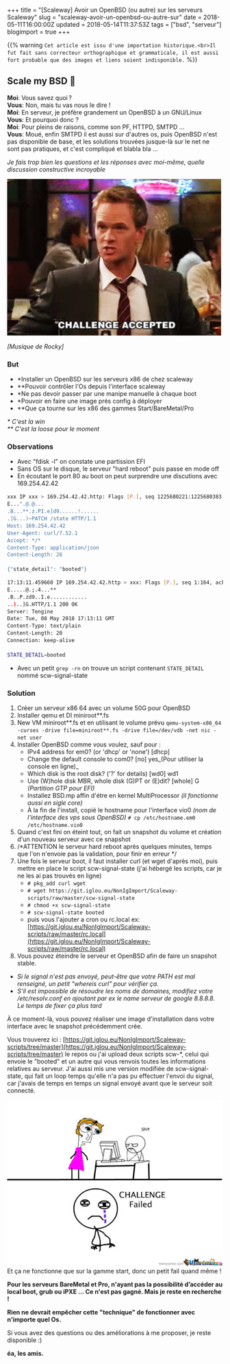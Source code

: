 +++
title = "[Scaleway] Avoir un OpenBSD (ou autre) sur les serveurs Scaleway"
slug = "scaleway-avoir-un-openbsd-ou-autre-sur"
date = 2018-05-11T16:00:00Z
updated = 2018-05-14T11:37:53Z
tags = ["bsd", "serveur"]
blogimport = true
+++

{{% warning `Cet article est issu d'une importation historique.<br>Il fut fait sans correcteur orthographique et grammaticale, il est aussi fort probable que des images et liens soient indisponible.` %}}

## Scale my BSD 🐡

**Moi**: Vous savez quoi ?   
**Vous**: Non, mais tu vas nous le dire !   
**Moi**: En serveur, je préfère grandement un OpenBSD à un GNU/Linux   
**Vous**: Et pourquoi donc ?   
**Moi**: Pour pleins de raisons, comme son PF, HTTPD, SMTPD ...   
**Vous**: Moué, enfin SMTPD il est aussi sur d'autres os, puis OpenBSD n'est pas disponible de base, et les solutions trouvées jusque-là sur le net ne sont pas pratiques, et c'est compliqué et blabla bla ...   

_Je fais trop bien les questions et les réponses avec moi-même, quelle discussion constructive incroyable_

![Image de presentation](/images/3.bp.blogspot.com-mWlUOJQMjac-WvLYB_43YpI-AAAAAAAAAw0-b8Cjn1JSRAo6BlJHLVQGN3VqMUK2HesCACLcBGAs-s1600-28d14c0338da82ae394188f1cdb95505.gif "Je ne suis pas aussi confiant que Barney pour le coup…")

_[Musique de Rocky]_

### But
- *Installer un OpenBSD sur les serveurs x86 de chez scaleway
- **Pouvoir contrôler l'Os depuis l'interface scaleway
- *Ne pas devoir passer par une manipe manuelle à chaque boot
- *Pouvoir en faire une image prés config à déployer
- **Que ça tourne sur les x86 des gammes Start/BareMetal/Pro

_* C'est la win_   
_** C'est la loose pour le moment_   

### Observations
- Avec "fdisk -l" on constate une partission EFI
- Sans OS sur le disque, le serveur "hard reboot" puis passe en mode off
- En écoutant le port 80 au boot on peut surprendre une discutions avec 169.254.42.42
```sh
xxx IP xxx > 169.254.42.42.http: Flags [P.], seq 1225680221:1225680383, ack 1681506505, win 229, options [nop,nop,TS val 6113219 ecr 329066878], length 162: HTTP
E...".@.@...
.B...**.z.PI.e]d9......!......
.]G...)~PATCH /state HTTP/1.1
Host: 169.254.42.42
User-Agent: curl/7.52.1
Accept: */*
Content-Type: application/json
Content-Length: 26

{"state_detail": "booted"}
```
```sh
17:13:11.459660 IP 169.254.42.42.http > xxx: Flags [P.], seq 1:164, ack 162, win 235, options [nop,nop,TS val 329067003 ecr 6113219], length 163: HTTP: HTTP/1.1 200 OK
E.....@.;.4...**
.B..P.zd9..I.e............
..)..]G.HTTP/1.1 200 OK
Server: Tengine
Date: Tue, 08 May 2018 17:13:11 GMT
Content-Type: text/plain
Content-Length: 20
Connection: keep-alive

STATE_DETAIL=booted
```
- Avec un petit `grep -rn` on trouve un script contenant `STATE_DETAIL` nommé scw-signal-state

### Solution
1. Créer un serveur x86 64 avec un volume 50G pour OpenBSD
2. Installer qemu et Dl miniroot**.fs
3. New VM miniroot**.fs et en utilisant le volume prévu `qemu-system-x86_64 -curses -drive file=miniroot**.fs -drive file=/dev/vdb -net nic -net user`
4. Installer OpenBSD comme vous voulez, sauf pour :
   - IPv4 address for em0? (or 'dhcp' or 'none') [dhcp]
   - Change the default console to com0? [no] yes_(Pour utiliser la console en ligne)_
   - Which disk is the root disk? ('?' for details) [wd0] wd1
   - Use (W)hole disk MBR, whole disk (G)PT or (E)dit? [whole] G _(Partition GTP pour EFI)_
   - Installez BSD.mp affin d'étre en kernel MultiProcessor _(il fonctionne aussi en sigle core)_
   - À la fin de l'install, copié le hostname pour l'interface vio0 _(nom de l'interface des vps sous OpenBSD)_ `# cp /etc/hostname.em0 /etc/hostname.vio0`
5. Quand c'est fini on éteint tout, on fait un snapshot du volume et création d'un nouveau serveur avec ce snapshot
6. /*ATTENTION le serveur hard reboot après quelques minutes, temps que l'on n'envoie pas la validation, pour finir en erreur */
7. Une fois le serveur boot, il faut installer curl (et wget d'après moi), puis mettre en place le script scw-signal-state (j'ai hébergé les scripts, car je ne les ai pas trouvés en ligne)
   - `# pkg_add curl wget`
   - `# wget https://git.iglou.eu/NonIgImport/Scaleway-scripts/raw/master/scw-signal-state`
   - `# chmod +x scw-signal-state`
   - `# scw-signal-state booted`
   - puis vous l'ajouter a cron ou rc.local ex: [https://git.iglou.eu/NonIgImport/Scaleway-scripts/raw/master/rc.local](https://git.iglou.eu/NonIgImport/Scaleway-scripts/raw/master/rc.local)
8. Vous pouvez éteindre le serveur et OpenBSD afin de faire un snapshot stable.

- _Si le signal n'est pas envoyé, peut-être que votre PATH est mal renseigné, un petit "whereis curl" pour vérifier ça._
- _S'il est impossible de résoudre les noms de domaines, modifiez votre /etc/resolv.conf en ajoutant par ex le name serveur de google 8.8.8.8. Le temps de fixer ça plus tard_

À ce moment-là, vous pouvez réaliser une image d'installation dans votre interface avec le snapshot précédemment crée.

Vous trouverez ici : [https://git.iglou.eu/NonIgImport/Scaleway-scripts/tree/master](https://git.iglou.eu/NonIgImport/Scaleway-scripts/tree/master) le repos ou j'ai upload deux scripts scw-*, celui qui envoie le "booted" et un autre qui vous renvois toutes les informations relatives au serveur. J'ai aussi mis une version modifiée de scw-signal-state, qui fait un loop temps qu'elle n'a pas pu effectuer l'envoi du signal, car j'avais de temps en temps un signal envoyé avant que le serveur soit connecté.

![Image de presentation](/images/challenge-failed_o_424177.jpg "")
Et ça ne fonctionne que sur la gamme start, donc un petit fail quand même !

**Pour les serveurs BareMetal et Pro, n'ayant pas la possibilité d’accéder au local boot, grub ou iPXE ... Ce n'est pas gagné. Mais je reste en recherche !**

**Rien ne devrait empêcher cette "technique" de fonctionner avec n'importe quel Os.**

Si vous avez des questions ou des améliorations à me proposer, je reste disponible :)

**éa, les amis.**